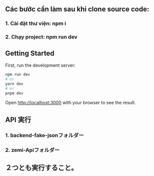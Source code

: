 ## Các bước cần làm sau khi clone source code:
### 1. Cài đặt thư viện: npm i
### 2. Chạy project: npm run dev   




## Getting Started

First, run the development server:

```bash
npm run dev
# or
yarn dev
# or
pnpm dev
```

Open [http://localhost:3000](http://localhost:3000) with your browser to see the result.



## API 実行
### 1. backend-fake-jsonフォルダー
### 2. zemi-Apiフォルダー
## ２つとも実行すること。
